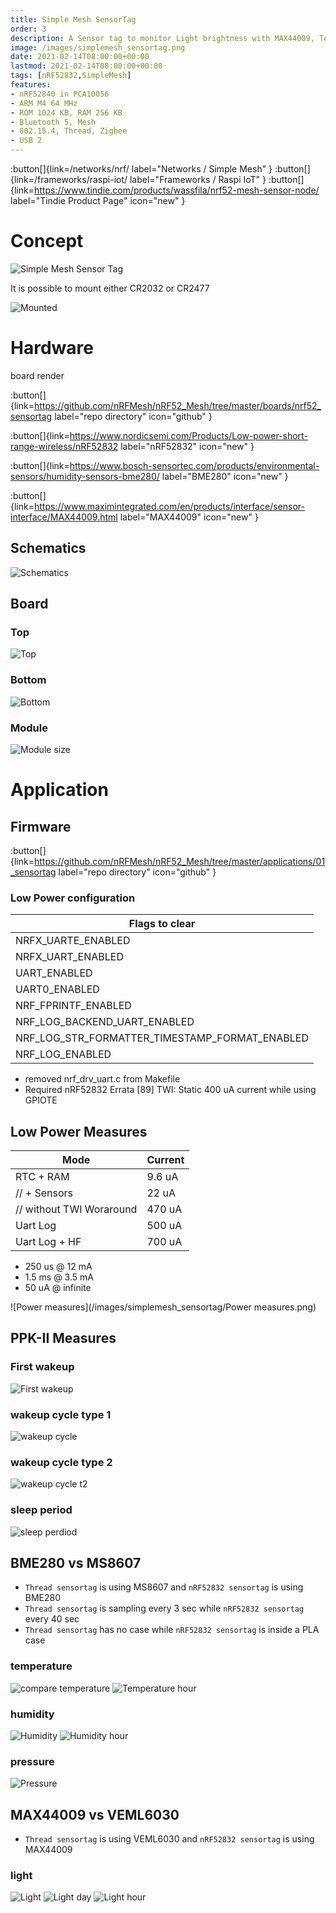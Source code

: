 ```yaml
---
title: Simple Mesh SensorTag
order: 3
description: A Sensor tag to monitor Light brightness with MAX44009, Temperature, Humidity and Pressure with BME280. The SoC is an nRF52832 that communicates through a Simple Mesh Framework
image: /images/simplemesh_sensortag.png
date: 2021-02-14T08:00:00+00:00
lastmod: 2021-02-14T08:00:00+00:00
tags: [nRF52832,SimpleMesh]
features:
- nRF52840 in PCA10056
- ARM M4 64 MHz
- ROM 1024 KB, RAM 256 KB
- Bluetooth 5, Mesh
- 802.15.4, Thread, Zigbee
- USB 2
---
```


:button[]{link=/networks/nrf/ label="Networks / Simple Mesh" }
:button[]{link=/frameworks/raspi-iot/ label="Frameworks / Raspi IoT" }
:button[]{link=https://www.tindie.com/products/wassfila/nrf52-mesh-sensor-node/ label="Tindie Product Page" icon="new" }

# Concept

![Simple Mesh Sensor Tag](/images/simplemesh_sensortag.png)

It is possible to mount either CR2032 or CR2477

![Mounted](/images/mounted.png)

# Hardware
board render

:button[]{link=https://github.com/nRFMesh/nRF52_Mesh/tree/master/boards/nrf52_sensortag label="repo directory" icon="github" }

:button[]{link=https://www.nordicsemi.com/Products/Low-power-short-range-wireless/nRF52832 label="nRF52832" icon="new" }

:button[]{link=https://www.bosch-sensortec.com/products/environmental-sensors/humidity-sensors-bme280/ label="BME280" icon="new" }

:button[]{link=https://www.maximintegrated.com/en/products/interface/sensor-interface/MAX44009.html label="MAX44009" icon="new" }

## Schematics
![Schematics](/images/simplemesh_sensortag/schematics.svg)

## Board
### Top

![Top](/images/simplemesh_sensortag/top.svg)
### Bottom
![Bottom](/images/simplemesh_sensortag/bottom.svg)
### Module
![Module size](/images/module_size.png)

# Application
## Firmware

:button[]{link=https://github.com/nRFMesh/nRF52_Mesh/tree/master/applications/01_sensortag label="repo directory" icon="github" }

### Low Power configuration
|Flags to clear|
--- |
| NRFX_UARTE_ENABLED |
| NRFX_UART_ENABLED | 
| UART_ENABLED | 
| UART0_ENABLED |
| NRF_FPRINTF_ENABLED |
| NRF_LOG_BACKEND_UART_ENABLED |
| NRF_LOG_STR_FORMATTER_TIMESTAMP_FORMAT_ENABLED |
| NRF_LOG_ENABLED |
* removed nrf_drv_uart.c from Makefile
* Required nRF52832 Errata [89] TWI: Static 400 uA current while using GPIOTE

## Low Power Measures
| Mode | Current |
--- | --- |
| RTC + RAM | 9.6 uA |
| // + Sensors | 22 uA |
| // without TWI Woraround | 470 uA |
| Uart Log | 500 uA |
| Uart Log + HF | 700 uA |

* 250 us @ 12 mA
* 1.5 ms @ 3.5 mA
* 50 uA @ infinite

![Power measures](/images/simplemesh_sensortag/Power measures.png)

## PPK-II Measures
### First wakeup
![First wakeup](/images/simplemesh_sensortag/first_wakeup.png)

### wakeup cycle type 1
![wakeup cycle](/images/simplemesh_sensortag/wakeup_cycle.png)

### wakeup cycle type 2
![wakeup cycle t2](/images/simplemesh_sensortag/wakeup_cycle_t2.png)

### sleep period
![sleep perdiod](/images/simplemesh_sensortag/sleep_period.png)


## BME280 vs MS8607
* `Thread sensortag` is using MS8607 and `nRF52832 sensortag` is using BME280
* `Thread sensortag` is sampling every 3 sec while `nRF52832 sensortag` every 40 sec
* `Thread sensortag` has no case while `nRF52832 sensortag` is inside a PLA case
### temperature
![compare temperature](/images/nrf52832_sensortag/compare_temperature.png)
![Temperature hour](/images/nrf52832_sensortag/temperature_hour.png)
### humidity
![Humidity](/images/nrf52832_sensortag/humidity.png)
![Humidity hour](/images/nrf52832_sensortag/humidity_hour.png)
### pressure
![Pressure](/images/nrf52832_sensortag/pressure.png)

## MAX44009 vs VEML6030
* `Thread sensortag` is using VEML6030 and `nRF52832 sensortag` is using MAX44009
### light
![Light](/images/nrf52832_sensortag/light.png)
![Light day](/images/nrf52832_sensortag/light_day.png)
![Light hour](/images/nrf52832_sensortag/light_hour.png)
